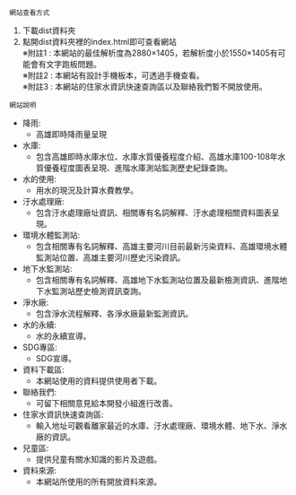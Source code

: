 ```網站查看方式 ```

1. 下載dist資料夾  
2. 點開dist資料夾裡的index.html即可查看網站  
	※附註1 : 本網站的最佳解析度為2880×1405，若解析度小於1550×1405有可能會有文字跑板問題。  
	※附註2 : 本網站有設計手機板本，可透過手機查看。  
	※附註3 : 本網站的住家水資訊快速查詢區以及聯絡我們暫不開放使用。	

 ```網站說明 ```

* 降雨:  
	* 高雄即時降雨量呈現 
* 水庫:  
	* 包含高雄即時水庫水位、水庫水質優養程度介紹、高雄水庫100-108年水質優養程度圖表呈現、進階水庫測站監測歷史紀錄查詢。
* 水的使用:  
	* 用水的現況及計算水費教學。
* 汙水處理廠:  
	* 包含汙水處理廠址資訊、相關專有名詞解釋、汙水處理相關資料圖表呈現。  
* 環境水體監測站:  
	* 包含相關專有名詞解釋、高雄主要河川目前最新污染資料、高雄環境水體監測站位置、高雄主要河川歷史污染資訊。  
* 地下水監測站:  
	* 包含相關專有名詞解釋、高雄地下水監測站位置及最新檢測資訊、進階地下水監測站歷史檢測資訊查詢。
* 淨水廠:  
	* 包含淨水流程解釋、各淨水廠最新監測資訊。
* 水的永續:  
	* 水的永續宣導。
* SDG專區:  
	* SDG宣導。
* 資料下載區:  
	* 本網站使用的資料提供使用者下載。
* 聯絡我們:  
	* 可留下相關意見給本開發小組進行改善。
* 住家水資訊快速查詢區:  
	* 輸入地址可觀看離家最近的水庫、汙水處理廠、環境水體、地下水、淨水廠的資訊。
* 兒童區:  
	* 提供兒童有關水知識的影片及遊戲。
* 資料來源:  
	* 本網站所使用的所有開放資料來源。

